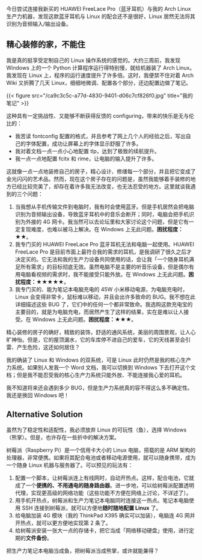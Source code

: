 
今日尝试连接我新买的 HUAWEI FreeLace Pro（蓝牙耳机）与我的 Arch Linux 生产力机器，发现这款蓝牙耳机与 Linux 的配合还不是很好，Linux 居然无法将其识别为音频输入/输出设备。

<!--more-->

## 精心装修的家，不能住

我是真的挺享受定制自己的 Linux 操作系统的感觉的。大约三周前，我发现 Windows 上的一个 Python 计算程序运行得特别慢，就给机器装了 Arch Linux。我发现在 Linux 上，程序的运行速度提升了许多倍。这时，我便禁不住对着 Arch Wiki 又折腾了几天 Linux，细细地微调、配置各个部分，还边配置边做了笔记。

{{< figure src="/ca9c3c5c-a77d-4830-9401-d06c7cf826f0.jpg" title="我的笔记" >}}

这种具有一定挑战性、又能够不断获得反馈的 configuring，带来的快乐是无与伦比的：

- 我苦读 fontconfig 配置的格式，并且参考了网上几个人的经验之后，写出自己的字体配置，成功让屏幕上的字体显示舒服了许多。
- 我对着文档一点一点小心地配置 tlp，达到了极致的续航提升。
- 我一点一点地配置 fcitx 和 rime，让电脑的输入提升了许多。

这就像一点一点地装修自己的房子，精心设计、修缮每一个部分，并且把它变成了金光闪闪的艺术品。然而，现在这个房子存在的问题是，虽然我能够着手装修的地方已经比较完美了，却存在着许多我无法改变，也无法忍受的地方。这里就谈我遇到的三个问题：

1. 当我想从手机传输文件到电脑时，我有时会使用蓝牙。但是手机居然会把电脑识别为音频输出设备，导致蓝牙耳机中的音乐会断开；同时，电脑会把手机识别为外接的 4G 网卡。我当然可以去论坛里和大家讨论这个问题，但是它有一定复现难度，也难以被马上解决。在 Windows 上无此问题。**困扰程度：★★**。
2. 我专门买的 HUAWEI FreeLace Pro 蓝牙耳机无法和电脑一起使用。HUAWEI FreeLace Pro 是目前市面上最符合我的需求的耳机，是我调研了很久之后才决定买的。它无法和我的生产力设备共同使用的话，会让我「一个随身耳机满足所有需求」的目标彻底无效。虽然电脑不是主要的听音乐设备，但是偶尔有用电脑看视频的需求时，我不能接受只能外放。在 Windows 上无此问题。**困扰程度：★★★★★**。
3. 我专门买的、能为笔记本电脑充电的 45W 小米移动电源，为电脑充电时，Linux 会变得非常卡，鼠标难以移动，并且会出许多致命的 BUG。我不想在此详细描述这些 BUG 了，它们中的任何一个都非常致命。我选购这款充电宝的主要目的，就是为电脑充电，而居然产生了这样的结果，实在是难以让人接受。在 Windows 上无此问题。**困扰程度：★★★**。

精心装修的房子的确好，精致的装饰，舒适的通风系统，美丽的周围景观，让人心旷神怡。但是，它的屋顶漏水，它的车库停不进自己的爱车，它的天线甚至会引雷、产生危险，这还如何居住？

我的确装了 Linux 和 Windows 的双系统，可是 Linux 此时仍然是我的核心生产力系统。如果别人发我一个 Word 文档，我可以切换到 Windows 下去打开这个文档；但是我不能忍受我的核心生产力系统只能外放、不能连接我心爱的耳机。

我不知道将来还会遇到多少 BUG，但是生产力系统真的容不得这么多不确定性。我还是换回 Windows 吧！

## Alternative Solution

虽然为了稳定性和适配性，我必须放弃 Linux 的可玩性（鱼），选择 Windows（熊掌）。但是，也许存在一些折中的解决方案。

树莓派（Raspberry Pi）是一个信用卡大小的 Linux 电脑，搭载的是 ARM 架构的处理器，非常便携。如果将其配合电池或者移动电源使用，就可以随身携带，成为一个随身 Linux 机器与服务器了。可以预见的玩法有：

1. 配置一个脚本，让树莓派连上有线网时，自动开热点。这样，配合电池，它就成了一个**便携的、不用通电的随身路由器**。进一步地，可以给树莓派配置透明代理，实现更高级的网络功能（这些功能不方便在网络上讨论，不详述了）。
2. 用手机开热点，树莓派和生产力笔记本电脑同时连接这一热点。笔记本电脑使用 SSH 连接到树莓派，就可以方便地**随时随地配置 Linux** 了。
3. 给电脑加装 4G 模块（我的 ThinkPad X395 确实可以加装），电脑连 4G 网并开热点，就可以更方便地实现第 2 条了。
4. 给树莓派安装一张大一点的存储卡，把它当成「网络移动硬盘」使用，进行定期的**文件备份**。

把生产力笔记本电脑当成鱼，把树莓派当成熊掌，或许就能兼得？